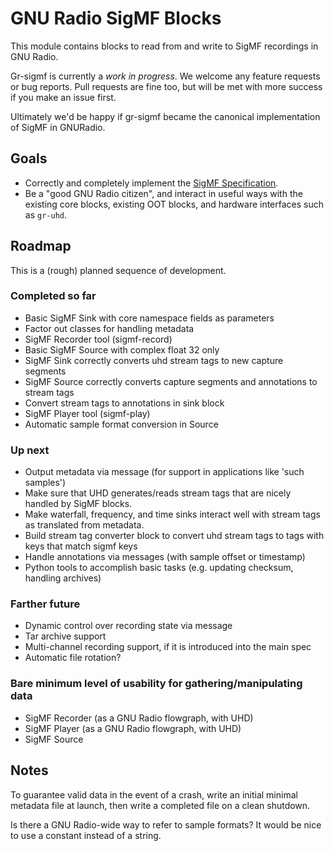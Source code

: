 # GNU Radio SigMF Blocks

This module contains blocks to read from and write to SigMF recordings in GNU
Radio.

Gr-sigmf is currently a *work in progress*. We welcome any feature requests or bug reports. 
Pull requests are fine too, but will be met with more success if you make an issue first.

Ultimately we'd be happy if gr-sigmf became the canonical implementation of SigMF in GNURadio. 

## Goals

* Correctly and completely implement the [SigMF Specification](https://github.com/gnuradio/SigMF/blob/master/sigmf-spec.md).
* Be a "good GNU Radio citizen", and interact in useful ways with the existing core blocks, existing OOT blocks, and hardware interfaces such as ``gr-uhd``.

## Roadmap

This is a (rough) planned sequence of development.

### Completed so far

* Basic SigMF Sink with core namespace fields as parameters
* Factor out classes for handling metadata
* SigMF Recorder tool (sigmf-record)
* Basic SigMF Source with complex float 32 only
* SigMF Sink correctly converts uhd stream tags to new capture segments
* SigMF Source correctly converts capture segments and annotations to stream tags
* Convert stream tags to annotations in sink block
* SigMF Player tool (sigmf-play)
* Automatic sample format conversion in Source 

### Up next 

* Output metadata via message (for support in applications like 'such samples')
* Make sure that UHD generates/reads stream tags that are nicely handled by
  SigMF blocks.
* Make waterfall, frequency, and time sinks interact well with stream tags as
  translated from metadata.
* Build stream tag converter block to convert uhd stream tags to tags with keys that match sigmf keys
* Handle annotations via messages (with sample offset or timestamp)
* Python tools to accomplish basic tasks (e.g. updating checksum, handling archives)

### Farther future

* Dynamic control over recording state via message
* Tar archive support
* Multi-channel recording support, if it is introduced into the main spec
* Automatic file rotation?

### Bare minimum level of usability for gathering/manipulating data

* SigMF Recorder (as a GNU Radio flowgraph, with UHD)
* SigMF Player (as a GNU Radio flowgraph, with UHD)
* SigMF Source

## Notes

To guarantee valid data in the event of a crash, write an initial minimal metadata file at launch, then write a completed file on a clean shutdown.

Is there a GNU Radio-wide way to refer to sample formats? It would be nice to use a constant instead of a string.
